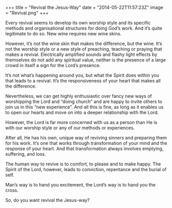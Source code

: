 +++
title = "Revival the Jesus-Way"
date = "2014-05-22T11:57:23Z"
image = "Revival.png"
+++

Every revival seems to develop its own worship style and its specific methods and organisational structures for doing God’s work. And it’s quite legitimate to do so. New wine requires new wine skins.

However, it’s not the wine skin that makes the difference, but the wine. It’s not the worship style or a new style of preaching, teaching or praying that makes a revival. Electrically amplified sounds and flashy light effects by themselves do not add any spiritual value, neither is the presence of a large crowd in itself a sign for the Lord’s presence.

It’s not what’s happening around you, but what the Spirit does within you that leads to a revival. It’s the responsiveness of your heart that makes all the difference.

Nevertheless, we can get highly enthusiastic over fancy new ways of worshipping the Lord and “doing church” and are happy to invite others to join us in this “new experience”. And all this is fine, as long as it enables us to open our hearts and move on into a deeper relationship with the Lord.

However, the Lord is far more concerned with us as a person than He is with our worship style or any of our methods or experiences.

After all, He has his own, unique way of reviving sinners and preparing them for his work. It’s one that works through transformation of your mind and the response of your heart. And that transformation always involves emptying, suffering, and loss.

The human way to revive is to comfort, to please and to make happy. The Spirit of the Lord, however, leads to conviction, repentance and the burial of self.

Man’s way is to hand you excitement, the Lord’s way is to hand you the cross.

So, do you want revival the Jesus-way?
